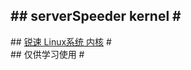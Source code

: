 #\#  serverSpeeder kernel  \#                           
-----------------------------                         
#\#  [锐速 Linux系统 内核](http://my.serverspeeder.com/ls.do?m=availables)  \#                        
#\#      仅供学习使用      \#        

